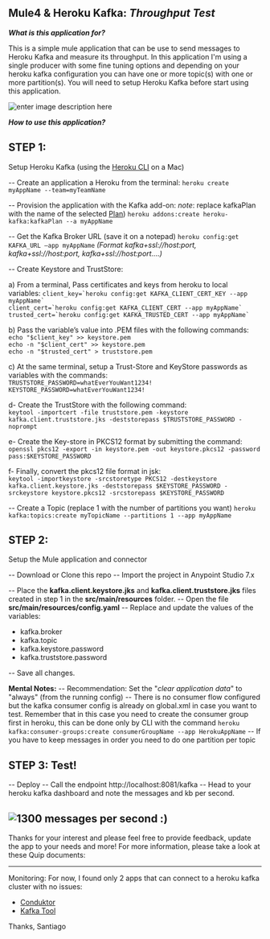 
**Mule4 & Heroku Kafka**: *Throughput Test*
---
***What is this application for?***

This is a simple mule application that can be use to send messages to Heroku Kafka and measure its throughput.  In this application I'm using a single producer with some fine tuning options and depending on your heroku kafka configuration you can have one or more topic(s) with one or more partition(s). You will need to setup Heroku Kafka before start using this application.

![enter image description here](https://i.imgur.com/miqqqUM.jpg)

***How to use this application?***

**STEP 1:** 
--
Setup Heroku Kafka  (using the [Heroku CLI](https://devcenter.heroku.com/articles/heroku-cli#download-and-install) on a Mac)

-- Create an application a Heroku from the terminal:
`heroku create myAppName --team=myTeamName`

-- Provision the application with the Kafka add-on:
*note*:  replace kafkaPlan with the name of the selected [Plan](https://devcenter.heroku.com/articles/kafka-on-heroku#plans-and-configurations))
`heroku addons:create heroku-kafka:kafkaPlan --a myAppName`

-- Get the Kafka Broker URL (save it on a notepad)
`heroku config:get KAFKA_URL —app myAppName` 
*(Format kafka+ssl://host:port, kafka+ssl://host:port, kafka+ssl://host:port....)*

-- Create Keystore and TrustStore:

a) From a terminal, Pass certificates and keys from heroku to local variables:
``client_key=`heroku config:get KAFKA_CLIENT_CERT_KEY --app myAppName` ``  
``client_cert=`heroku config:get KAFKA_CLIENT_CERT --app myAppName` ``  
``trusted_cert=`heroku config:get KAFKA_TRUSTED_CERT --app myAppName` ``  

b) Pass the variable’s value into .PEM files with the following commands:  
`echo "$client_key" >> keystore.pem`  
`echo -n "$client_cert" >> keystore.pem`  
`echo -n "$trusted_cert" > truststore.pem`  

c) At the same terminal, setup a Trust-Store and KeyStore passwords as variables with the commands:  
`TRUSTSTORE_PASSWORD=whatEverYouWant1234!`  
`KEYSTORE_PASSWORD=whatEverYouWant1234!`  

d- Create the TrustStore with the following command:  
`keytool -importcert -file truststore.pem -keystore kafka.client.truststore.jks -deststorepass $TRUSTSTORE_PASSWORD -noprompt`  

e- Create the Key-store in PKCS12 format by submitting the command:  
`openssl pkcs12 -export -in keystore.pem -out keystore.pkcs12 -password pass:$KEYSTORE_PASSWORD
`  

f- Finally, convert the pkcs12 file format in jsk:  
`keytool -importkeystore -srcstoretype PKCS12 -destkeystore kafka.client.keystore.jks -deststorepass $KEYSTORE_PASSWORD -srckeystore keystore.pkcs12 -srcstorepass $KEYSTORE_PASSWORD`

-- Create a Topic (replace 1 with the number of partitions you want)
`heroku kafka:topics:create myTopicName --partitions 1 --app myAppName`

**STEP 2:**
---
Setup the Mule application and connector
  
-- Download or Clone this repo
-- Import the project in Anypoint Studio 7.x

-- Place the **kafka.client.keystore.jks** and **kafka.client.truststore.jks** files created in step 1 in the  **src/main/resources** folder.
-- Open the file **src/main/resources/config.yaml**
-- Replace and update the values of the variables:

 - kafka.broker 
 - kafka.topic 
 - kafka.keystore.password
 - kafka.truststore.password

-- Save all changes.


**Mental Notes:**
-- Recommendation: Set the "*clear application data*" to "always" (from the running config)
-- There is no consumer flow configured but the kafka consumer config is already on global.xml in case you want to test. Remember that in this case you need to create the consumer group first in heroku, this can be done only by CLI with the command `heroku kafka:consumer-groups:create consumerGroupName --app HerokuAppName`
-- If you have to keep messages in order you need to do one partition per topic


STEP 3:
Test!
  - 
-- Deploy
-- Call the endpoint http://localhost:8081/kafka
-- Head to your heroku kafka dashboard and note the messages and kb per second.

![1300 messages per second :) ](https://i.imgur.com/Cb0Dyrz.jpg)
---

Thanks for your interest and please feel free to provide feedback, update the app to your needs and more!
For more information, please take a look at these Quip documents:

---
Monitoring:
For now, I found only 2 apps that can connect to a heroku kafka cluster with no issues:

 - [Conduktor](https://www.conduktor.io/)
 - [Kafka Tool](https://www.kafkatool.com/)



Thanks, 
Santiago

